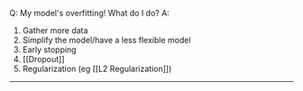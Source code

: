
Q: My model's overfitting! What do I do?
A:
1. Gather more data
2. Simplify the model/have a less flexible model
3. Early stopping
4. [[Dropout]]
5. Regularization (eg [[L2 Regularization]])

---------

